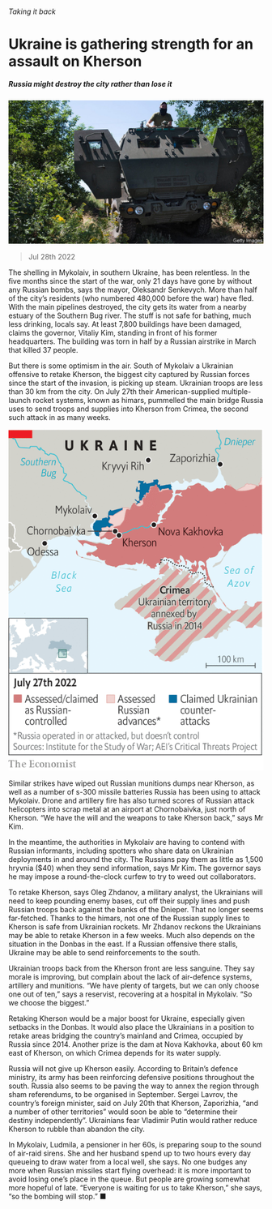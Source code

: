 ###### Taking it back

# Ukraine is gathering strength for an assault on Kherson 

##### Russia might destroy the city rather than lose it 

![image](images/20220730_EUP503.jpg) 

> Jul 28th 2022 

The shelling in Mykolaiv, in southern Ukraine, has been relentless. In the five months since the start of the war, only 21 days have gone by without any Russian bombs, says the mayor, Oleksandr Senkevych. More than half of the city’s residents (who numbered 480,000 before the war) have fled. With the main pipelines destroyed, the city gets its water from a nearby estuary of the Southern Bug river. The stuff is not safe for bathing, much less drinking, locals say. At least 7,800 buildings have been damaged, claims the governor, Vitaliy Kim, standing in front of his former headquarters. The building was torn in half by a Russian airstrike in March that killed 37 people.

But there is some optimism in the air. South of Mykolaiv a Ukrainian offensive to retake Kherson, the biggest city captured by Russian forces since the start of the invasion, is picking up steam. Ukrainian troops are less than 30 km from the city. On July 27th their American-supplied multiple-launch rocket systems, known as himars, pummelled the main bridge Russia uses to send troops and supplies into Kherson from Crimea, the second such attack in as many weeks. 

![image](images/20220730_EUM998.png) 


Similar strikes have wiped out Russian munitions dumps near Kherson, as well as a number of s-300 missile batteries Russia has been using to attack Mykolaiv. Drone and artillery fire has also turned scores of Russian attack helicopters into scrap metal at an airport at Chornobaivka, just north of Kherson. “We have the will and the weapons to take Kherson back,” says Mr Kim.

In the meantime, the authorities in Mykolaiv are having to contend with Russian informants, including spotters who share data on Ukrainian deployments in and around the city. The Russians pay them as little as 1,500 hryvnia ($40) when they send information, says Mr Kim. The governor says he may impose a round-the-clock curfew to try to weed out collaborators. 

To retake Kherson, says Oleg Zhdanov, a military analyst, the Ukrainians will need to keep pounding enemy bases, cut off their supply lines and push Russian troops back against the banks of the Dnieper. That no longer seems far-fetched. Thanks to the himars, not one of the Russian supply lines to Kherson is safe from Ukrainian rockets. Mr Zhdanov reckons the Ukrainians may be able to retake Kherson in a few weeks. Much also depends on the situation in the Donbas in the east. If a Russian offensive there stalls, Ukraine may be able to send reinforcements to the south. 

Ukrainian troops back from the Kherson front are less sanguine. They say morale is improving, but complain about the lack of air-defence systems, artillery and munitions. “We have plenty of targets, but we can only choose one out of ten,” says a reservist, recovering at a hospital in Mykolaiv. “So we choose the biggest.” 

Retaking Kherson would be a major boost for Ukraine, especially given setbacks in the Donbas. It would also place the Ukrainians in a position to retake areas bridging the country’s mainland and Crimea, occupied by Russia since 2014. Another prize is the dam at Nova Kakhovka, about 60 km east of Kherson, on which Crimea depends for its water supply. 

Russia will not give up Kherson easily. According to Britain’s defence ministry, its army has been reinforcing defensive positions throughout the south. Russia also seems to be paving the way to annex the region through sham referendums, to be organised in September. Sergei Lavrov, the country’s foreign minister, said on July 20th that Kherson, Zaporizhia, “and a number of other territories” would soon be able to “determine their destiny independently”. Ukrainians fear Vladimir Putin would rather reduce Kherson to rubble than abandon the city.

In Mykolaiv, Ludmila, a pensioner in her 60s, is preparing soup to the sound of air-raid sirens. She and her husband spend up to two hours every day queueing to draw water from a local well, she says. No one budges any more when Russian missiles start flying overhead: it is more important to avoid losing one’s place in the queue. But people are growing somewhat more hopeful of late. “Everyone is waiting for us to take Kherson,” she says, “so the bombing will stop.” ■


